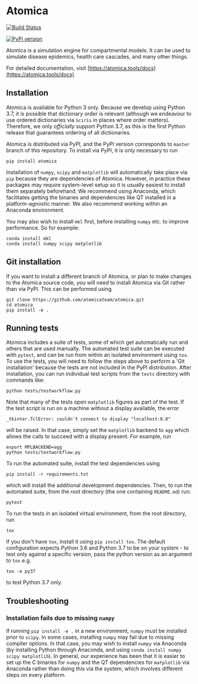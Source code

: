 # Atomica

[![Build Status](https://dev.azure.com/AtomicaTeam/Atomica/_apis/build/status/atomicateam.atomica?branchName=master)](https://dev.azure.com/AtomicaTeam/Atomica/_build/latest?definitionId=1&branchName=master)

[![PyPi version](https://badgen.net/pypi/v/atomica/)](https://pypi.com/project/atomica)

Atomica is a simulation engine for compartmental models. It can be used to simulate disease epidemics, health care cascades, and many other things.

For detailed documentation, visit [https://atomica.tools/docs](https://atomica.tools/docs)

## Installation

Atomica is available for Python 3 only. Because we develop using Python 3.7, it is possible that dictionary order is relevant (although we endeavour to use ordered dictionaries via `Sciris` in places where order matters). Therefore, we only _officially_ support Python 3.7, as this is the first Python release that guarantees ordering of all dictionaries.

Atomica is distributed via PyPI, and the PyPI version corresponds to `master` branch of this repository. To install via PyPI, it is only necessary to run

```
pip install atomica
```

Installation of `numpy`, `scipy` and `matplotlib` will automatically take place via `pip` because they are dependencies of Atomica. However, in practice these packages may require system-level setup so it is usually easiest to install them separately beforehand. We recommend using Anaconda, which facilitates getting the binaries and dependencies like QT installed in a platform-agnostic manner. We also recommend working within an Anaconda environment.

You may also wish to install `mkl` first, before installing `numpy` etc. to improve performance. So for example:

```
conda install mkl
conda install numpy scipy matplotlib
```

## Git installation

If you want to install a different branch of Atomica, or plan to make changes to the Atomica source code, you will need to install Atomica via Git rather than via PyPI. This can be performed using

```
git clone https://github.com/atomicateam/atomica.git
cd atomica
pip install -e .
```

## Running tests

Atomica includes a suite of tests, some of which get automatically run and others that are used manually. The automated test suite can be executed with `pytest`, and can be run from within an isolated environment using `tox`. To use the tests, you will need to follow the steps above to perform a 'Git installation' because the tests are not included in the PyPI distribution. After installation, you can run individual test scripts from the `tests` directory with commands like:

```
python tests/testworkflow.py
```

Note that many of the tests open `matplotlib` figures as part of the test. If the test script is run on a machine without a display available, the error

```
_tkinter.TclError: couldn't connect to display "localhost:0.0"
```

will be raised. In that case, simply set the `matplotlib` backend to `agg` which allows the calls to succeed with a display present. For example, run

```
export MPLBACKEND=agg
python tests/testworkflow.py
```

To run the automated suite, install the test dependencies using

```
pip install -r requirements.txt
```

which will install the additional development dependencies. Then, to run the automated suite, from the root directory (the one containing `README.md`) run:

```
pytest
```

To run the tests in an isolated virtual environment, from the root directory, run

```
tox
```

If you don't have `tox`, install it using `pip install tox`. The default configuration expects Python 3.6 and Python 3.7 to be on your system - to test only against a specific version, pass the python version as an argument to `tox` e.g.

```
tox -e py37
```

to test Python 3.7 only. 

## Troubleshooting

### Installation fails due to missing `numpy`

If running `pip install -e .` in a new environment, `numpy` must be installed prior to `scipy`. In some cases,
installing `numpy` may fail due to missing compiler options. In that case, you may wish to install `numpy` via Anaconda
(by installing Python through Anaconda, and using `conda install numpy scipy matplotlib`). In general, our experience
has been that it is easier to set up the C binaries for `numpy` and the QT dependencies for `matplotlib` via Anaconda
rather than doing this via the system, which involves different steps on every platform.

